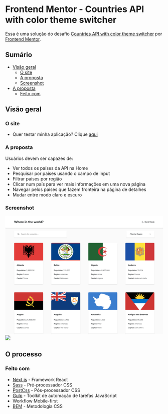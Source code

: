 # Frontend Mentor - Countries API with color theme switcher

Essa é uma solução do desafio [Countries API with color theme switcher](https://www.frontendmentor.io/challenges/rest-countries-api-with-color-theme-switcher-5cacc469fec04111f7b848ca) por [Frontend Mentor](https://www.frontendmentor.io).

## Sumário

- [Visão geral](#visão-geral)
  - [O site](#o-site)
  - [A proposta](#a-proposta)
  - [Screenshot](#screenshot)
- [A proposta](#a-proposta)
  - [Feito com ](#feito-com)
  <!-- - [O que aprendi](#o-que-aprendi)
  - [Desenvolvimento contínuo](#desenvolvimento-contínuo) -->
<!--   - [Recursos úteis](#recursos-úteis) -->
<!-- - [Autor](#autor) -->

## Visão geral

### O site
- Quer testar minha aplicação? Clique [aqui](https://graphql-countries-api-with-color-theme-switcher-adryanrosa.vercel.app/)

### A proposta

Usuários devem ser capazes de:

<!-- - View the optimal layout for the site depending on their device's screen size -->
- Ver todos os países da API na Home
- Pesquisar por países usando o campo de input
- Filtrar países por região
- Clicar num país para ver mais informações em uma nova página
- Navegar pelos países que fazem fronteira na página de detalhes
- Mudar entre modo claro e escuro

### Screenshot

![](./screenshot.png)
![](./screeenshot-2.png)

## O processo

### Feito com

- [Next.js](https://nextjs.org/) - Framework React
- [Sass](https://sass-lang.com/) - Pré-processador CSS
- [PostCss](https://postcss.org/) - Pós-processador CSS
- [Gulp](https://gulpjs.com/) - Toolkit de automação de tarefas JavaScript
- Workflow Mobile-first
- [BEM](http://getbem.com/introduction/) - Metodologia CSS

<!-- ### O que aprendi

Use this section to recap over some of your major learnings while working through this project. Writing these out and providing code samples of areas you want to highlight is a great way to reinforce your own knowledge.

To see how you can add code snippets, see below:

```html
<h1>Some HTML code I'm proud of</h1>
```
```css
.proud-of-this-css {
  color: papayawhip;
}
```
```js
const proudOfThisFunc = () => {
  console.log('🎉')
}
```

### Desenvolvimento contínuo

Use this section to outline areas that you want to continue focusing on in future projects. These could be concepts you're still not completely comfortable with or techniques you found useful that you want to refine and perfect. -->

<!-- ### Recursos úteis

- [Sass Masterclass - Rocketseat](https://www.youtube.com/watch?v=BaI8dHUthLA) - Essa aula me ajudou a entender @mixins, @include, @extends, etc. funcionalidades do Sass para facilitar a organização do projeto e evitar repetições. Vou continuar utilizando-as daqui pra frente. -->

<!-- ## Autor

- Website - [Add your name here](https://www.your-site.com)
- Frontend Mentor - [@yourusername](https://www.frontendmentor.io/profile/yourusername)
- Twitter - [@yourusername](https://www.twitter.com/yourusername) -->
